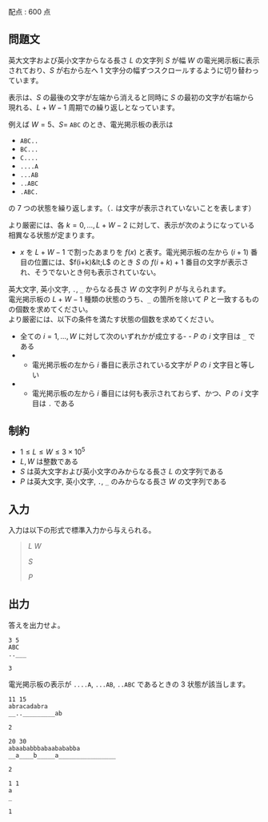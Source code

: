 配点 : $600$ 点

## 問題文

英大文字および英小文字からなる長さ $L$ の文字列 $S$ が幅 $W$ の電光掲示板に表示されており、$S$ が右から左へ $1$ 文字分の幅ずつスクロールするように切り替わっています。

表示は、$S$ の最後の文字が左端から消えると同時に $S$ の最初の文字が右端から現れる、$L+W-1$ 周期での繰り返しとなっています。

例えば $W=5$、$S=$ `ABC` のとき、電光掲示板の表示は

- `ABC..`
- `BC...`
- `C....`
- `....A`
- `...AB`
- `..ABC`
- `.ABC.`

の $7$ つの状態を繰り返します。（`.` は文字が表示されていないことを表します）

より厳密には、各 $k=0,\ldots,L+W-2$ に対して、表示が次のようになっている相異なる状態が定まります。

- $x$ を $L+W-1$ で割ったあまりを $f(x)$ と表す。電光掲示板の左から $(i+1)$ 番目の位置には、$f(i+k)&lt;L$ のとき $S$ の $f(i+k)+1$ 番目の文字が表示され、そうでないとき何も表示されていない。

英大文字, 英小文字, `.`, `_` からなる長さ $W$ の文字列 $P$ が与えられます。<br>
電光掲示板の $L+W-1$ 種類の状態のうち、`_` の箇所を除いて $P$ と一致するものの個数を求めてください。<br>
より厳密には、以下の条件を満たす状態の個数を求めてください。

- 全ての $i=1,\ldots,W$ に対して次のいずれかが成立する-   - $P$ の $i$ 文字目は `_` である
-   - 電光掲示板の左から $i$ 番目に表示されている文字が $P$ の $i$ 文字目と等しい
-   - 電光掲示板の左から $i$ 番目には何も表示されておらず、かつ、$P$ の $i$ 文字目は `.` である

## 制約

- $1 \leq L \leq W \leq 3\times 10^5$
- $L,W$ は整数である
- $S$ は英大文字および英小文字のみからなる長さ $L$ の文字列である
- $P$ は英大文字, 英小文字, `.`, `_` のみからなる長さ $W$ の文字列である

## 入力

入力は以下の形式で標準入力から与えられる。

> $L$ $W$
> 
> $S$
> 
> $P$

## 出力

答えを出力せよ。  

```input1
3 5
ABC
..___
```

```output1
3
```

電光掲示板の表示が `....A`, `...AB`, `..ABC` であるときの $3$ 状態が該当します。

```input2
11 15
abracadabra
__.._________ab
```

```output2
2
```

```input3
20 30
abaababbbabaabababba
__a____b_____a________________
```

```output3
2
```

```input4
1 1
a
_
```

```output4
1
```